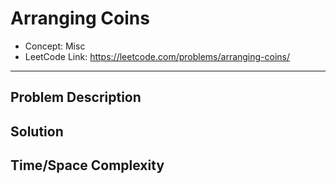 # Arranging Coins

- Concept: Misc
- LeetCode Link: https://leetcode.com/problems/arranging-coins/

---

## Problem Description

## Solution

## Time/Space Complexity

